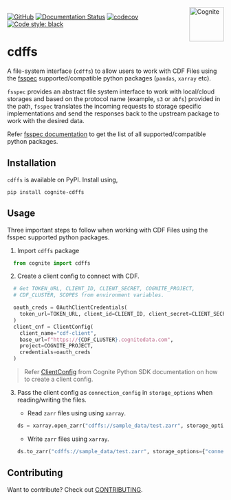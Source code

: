 <picture href="https://cognite.com/">
  <source media="(prefers-color-scheme: dark)" srcset="https://raw.githubusercontent.com/cognitedata/cognite-python-docs/master/img/cognite_logo_white.png">
  <source media="(prefers-color-scheme: light)" srcset="https://raw.githubusercontent.com/cognitedata/cognite-python-docs/master/img/cognite_logo_black.png" >
  <img alt="Cognite" src="https://raw.githubusercontent.com/cognitedata/cognite-python-docs/master/img/cognite_logo_black.png" alt="Cognite logo" title="Cognite" align="right" height="80">
</picture>

[![GitHub](https://img.shields.io/github/license/cognitedata/cognite-sdk-python)](https://github.com/cognitedata/cognite-sdk-python/blob/master/LICENSE)
[![Documentation Status](https://readthedocs.org/projects/cdffs/badge/?version=latest)](https://cdffs.readthedocs.io/en/latest/?badge=latest)
[![codecov](https://codecov.io/gh/cognitedata/cdffs/branch/master/graph/badge.svg)](https://codecov.io/gh/cognitedata/cdffs)
[![Code style: black](https://img.shields.io/badge/code%20style-black-000000.svg)](https://github.com/ambv/black)

# cdffs

A file-system interface (`cdffs`) to allow users to work with CDF Files using the [fsspec](https://filesystem-spec.readthedocs.io/en/latest/) supported/compatible python packages (`pandas`, `xarray` etc).

`fsspec` provides an abstract file system interface to work with local/cloud storages and based on the protocol name (example, `s3` or `abfs`) provided in the path, `fsspec` translates the incoming requests to storage specific implementations and send the responses back to the upstream package to work with the desired data.

Refer [fsspec documentation](https://filesystem-spec.readthedocs.io/en/latest/#who-uses-fsspec) to get the list of all supported/compatible python packages.

## Installation

`cdffs` is available on PyPI. Install using, 

```shell
pip install cognite-cdffs
```

## Usage

Three important steps to follow when working with CDF Files using the fsspec supported python packages. 

1) Import `cdffs` package
```python
  from cognite import cdffs
```

2) Create a client config to connect with CDF. 
```python
  # Get TOKEN_URL, CLIENT_ID, CLIENT_SECRET, COGNITE_PROJECT, 
  # CDF_CLUSTER, SCOPES from environment variables.

  oauth_creds = OAuthClientCredentials(
    token_url=TOKEN_URL, client_id=CLIENT_ID, client_secret=CLIENT_SECRET, scopes=SCOPES
  )
  client_cnf = ClientConfig(
    client_name="cdf-client",
    base_url=f"https://{CDF_CLUSTER}.cognitedata.com",
    project=COGNITE_PROJECT,
    credentials=oauth_creds
  )
```

  > Refer [ClientConfig](https://cognite-sdk-python.readthedocs-hosted.com/en/latest/cognite.html#cognite.client.config.ClientConfig) from Cognite Python SDK documentation on how to create a client config.

3) Pass the client config as `connection_config` in `storage_options` when reading/writing the files.

    * Read `zarr` files using using `xarray`.

    ```python
    ds = xarray.open_zarr("cdffs://sample_data/test.zarr", storage_options={"connection_config": client_cnf})
    ```
    * Write `zarr` files using `xarray`.
    
    ```python
    ds.to_zarr("cdffs://sample_data/test.zarr", storage_options={"connection_config": client_cnf, "file_metadata": metadata})
    ```

## Contributing
Want to contribute? Check out [CONTRIBUTING](CONTRIBUTING.md).
